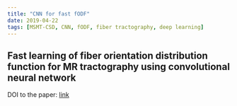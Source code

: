 ```yaml
---
title: "CNN for fast fODF"
date: 2019-04-22
tags: [MSMT-CSD, CNN, fODF, fiber tractography, deep learning]
---
```


## Fast learning of fiber orientation distribution function for MR tractography using convolutional neural network

DOI to the paper: [link](https://doi.org/10.1002/mp.13555)